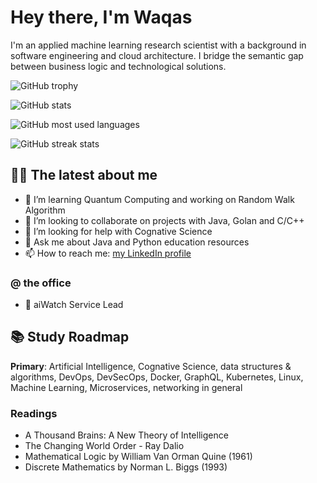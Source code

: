 # Hey there, I'm Waqas

I'm an applied machine learning research scientist with a background in software engineering and cloud architecture. I bridge the semantic gap between business logic and technological solutions.

![GitHub trophy](https://github-profile-trophy.vercel.app/?username=waqaskhan137&theme=onedark&margin-w=15&margin-h=15&column=7)

![GitHub stats](https://github-readme-stats.vercel.app/api/top-langs/?username=waqaskhan137&theme=onedark&layout=compact&langs_count=15&card_width=810)

![GitHub most used languages](https://github-readme-stats.vercel.app/api?username=waqaskhan137&show_icons=true&theme=onedark&width=810)

![GitHub streak stats](http://github-readme-streak-stats.herokuapp.com?user=waqaskhan137&theme=onedark)

<!-- ![GitHub profile views](https://komarev.com/ghpvc/?username=johannlilly&label=Profile%20views&color=0e75b6&style=flat) -->

## 👨‍💻 The latest about me 

- 🔭 I’m learning Quantum Computing and working on Random Walk Algorithm 
- 👯 I’m looking to collaborate on projects with Java, Golan and C/C++ 
- 🤔 I’m looking for help with Cognative Science 
- 💬 Ask me about Java and Python education resources
- 📫 How to reach me: [my LinkedIn profile](https://linkedin.com/in/ranamuhammadwaqas/)

### @ the office 

- 👾 aiWatch Service Lead

## 📚 Study Roadmap 

**Primary**: Artificial Intelligence, Cognative Science, data structures & algorithms, DevOps, DevSecOps, Docker, GraphQL, Kubernetes, Linux, Machine Learning, Microservices, networking in general

### Readings

- A Thousand Brains: A New Theory of Intelligence
- The Changing World Order - Ray Dalio
- Mathematical Logic by William Van Orman Quine (1961)
- Discrete Mathematics by Norman L. Biggs (1993) 

<!--                      
 
- 🔭 I’m currently working on ...
- 🌱 I’m currently learning ...
- 👯 I’m looking to collaborate on ...
- 🤔 I’m looking for help with ...
- 💬 Ask me about ...
- 📫 How to reach me: ...
- 😄 Pronouns: ...
- ⚡ Fun fact: ...
-->
